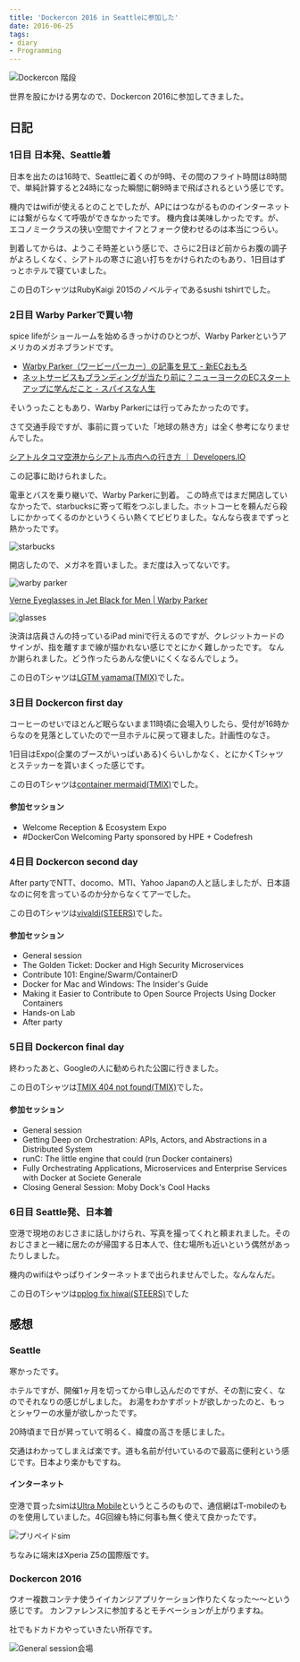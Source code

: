 ```yaml
---
title: 'Dockercon 2016 in Seattleに参加した'
date: 2016-06-25
tags:
- diary
- Programming
---
```


![Dockercon 階段](2016/seattle-dockercon-stairs.jpg)

世界を股にかける男なので、Dockercon 2016に参加してきました。

## 日記
### 1日目 日本発、Seattle着
日本を出たのは16時で、Seattleに着くのが9時、その間のフライト時間は8時間で、単純計算すると24時になった瞬間に朝9時まで飛ばされるという感じです。

機内ではwifiが使えるとのことでしたが、APにはつながるもののインターネットには繋がらなくて呼吸ができなかったです。
機内食は美味しかったです。が、エコノミークラスの狭い空間でナイフとフォーク使わせるのは本当につらい。

到着してからは、ようこそ時差という感じで、さらに2日ほど前からお腹の調子がよろしくなく、シアトルの寒さに追い打ちをかけられたのもあり、1日目はずっとホテルで寝ていました。

この日のTシャツはRubyKaigi 2015のノベルティであるsushi tshirtでした。

### 2日目 Warby Parkerで買い物
spice lifeがショールームを始めるきっかけのひとつが、Warby Parkerというアメリカのメガネブランドです。

- [Warby Parker（ワービーパーカー）の記事を見て - 新ECおもろ](http://tmix.hatenablog.jp/entry/2015/02/like-WarbyParker)
- [ネットサービスもブランディングが当たり前に？ニューヨークのECスタートアップに学んだこと - スパイスな人生](http://blog.spicelife.jp/entry/2015/11/17/123442)

そいうったこともあり、Warby Parkerには行ってみたかったのです。

さて交通手段ですが、事前に買っていた「地球の熱き方」は全く参考になりませんでした。

[シアトルタコマ空港からシアトル市内への行き方 ｜ Developers.IO](http://cmdevio-dev.classmethod.jp/etc/seatac-to-downtown-by-link-light-rail/)

この記事に助けられました。

電車とバスを乗り継いで、Warby Parkerに到着。
この時点ではまだ開店していなかったで、starbucksに寄って暇をつぶしました。ホットコーヒを頼んだら殺しにかかってくるのかというくらい熱くてビビりました。なんなら夜までずっと熱かったです。

![starbucks](2016/seattle-starbucks.jpg)

開店したので、メガネを買いました。まだ度は入ってないです。

![warby parker](2016/seattle-warbyparker.jpg)

[Verne Eyeglasses in Jet Black for Men | Warby Parker](https://www.warbyparker.com/eyeglasses/men/verne/jet-black)

![glasses](2016/seattle-glasses.jpg)

決済は店員さんの持っているiPad miniで行えるのですが、クレジットカードのサインが、指を離すまで線が描かれない感じでとにかく難しかったです。
なんか謝られました。どう作ったらあんな使いにくくなるんでしょう。

この日のTシャツは[LGTM yamama(TMIX)](https://tmix.jp/designs/2815954)でした。


### 3日目 Dockercon first day
コーヒーのせいでほとんど眠らないまま11時頃に会場入りしたら、受付が16時からなのを見落としていたので一旦ホテルに戻って寝ました。計画性のなさ。

1日目はExpo(企業のブースがいっぱいある)くらいしかなく、とにかくTシャツとステッカーを貰いまくった感じです。

この日のTシャツは[container mermaid(TMIX)](https://tmix.jp/designs/2767632)でした。

#### 参加セッション
- Welcome Reception & Ecosystem Expo
- #DockerCon Welcoming Party sponsored by HPE + Codefresh

### 4日目 Dockercon second day
After partyでNTT、docomo、MTI、Yahoo Japanの人と話しましたが、日本語なのに何を言っているのか分からなくてアーでした。

この日のTシャツは[vivaldi(STEERS)](https://steers.jp/c/dddccc287d1ad867)でした。

#### 参加セッション
- General session
- The Golden Ticket: Docker and High Security Microservices
- Contribute 101: Engine/Swarm/ContainerD
- Docker for Mac and Windows: The Insider's Guide
- Making it Easier to Contribute to Open Source Projects Using Docker Containers
- Hands-on Lab
- After party

### 5日目 Dockercon final day
終わったあと、Googleの人に勧められた公園に行きました。

この日のTシャツは[TMIX 404 not found(TMIX)](https://tmix.jp/designs/2402091)でした。

#### 参加セッション
- General session
- Getting Deep on Orchestration: APIs, Actors, and Abstractions in a Distributed System
- runC: The little engine that could (run Docker containers)
- Fully Orchestrating Applications, Microservices and Enterprise Services with Docker at Societe Generale
- Closing General Session: Moby Dock's Cool Hacks

### 6日目 Seattle発、日本着
空港で現地のおじさまに話しかけられ、写真を撮ってくれと頼まれました。そのおじさまと一緒に居たのが帰国する日本人で、住む場所も近いという偶然があったりしました。

機内のwifiはやっぱりインターネットまで出られませんでした。なんなんだ。

この日のTシャツは[pplog fix hiwai(STEERS)](https://steers.jp/c/7c1bb571e9661852)でした

## 感想
### Seattle
寒かったです。

ホテルですが、開催1ヶ月を切ってから申し込んだのですが、その割に安く、なのでそれなりの感じがしました。
お湯をわかすポットが欲しかったのと、もっとシャワーの水量が欲しかったです。

20時頃まで日が昇っていて明るく、緯度の高さを感じました。

交通はわかってしまえば楽です。道も名前が付いているので最高に便利という感じです。日本より楽かもですね。

#### インターネット
空港で買ったsimは[Ultra Mobile](https://www.ultramobile.com/)というところのもので、通信網はT-mobileのものを使用していました。4G回線も特に何事も無く使えて良かったです。

![プリペイドsim](2016/seattle-prepaid-simcard.jpg)

ちなみに端末はXperia Z5の国際版です。

### Dockercon 2016
ウオー複数コンテナ使うイイカンジアプリケーション作りたくなった〜〜という感じです。
カンファレンスに参加するとモチベーションが上がりますね。

社でもドカドカやっていきたい所存です。

![General session会場](2016/seattle-dockercon-general-session.jpg)
